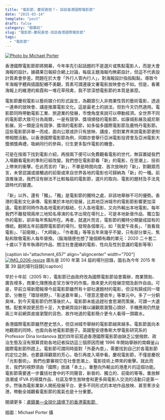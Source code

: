 ```yaml
---
title: "電影節，慶祝甚麼？— 談談香港國際電影節"
date: "2015-03-14"
template: "post"
draft: false
category: "銀幕前"
slug: "電影節-慶祝甚麼-談談香港國際電影節"
tags:
  - "電影節"
---
```


[![Photo by Michael Porter ](https://samuelisme.files.wordpress.com/2015/06/110679756_98fdd45346_o.jpg?w=700)](https://samuelisme.files.wordpress.com/2015/06/110679756_98fdd45346_o.jpg)

香港國際電影節即將開幕，今年率先引起話題的不是選片或焦點電影人，而是大會海報的設計。據蘋果日報綜合網上討論，每屆主題海報均無薪設計，但這不代表設計質素會參差。問題在於大會「外行人管內行人」，對海報設計指指點點，導致今年海報字體與插圖配襯不美觀，質素可謂連康文署電影放映會也不如。但是，看著海報上的維港的紫霞和一堆花草飛禽，我不禁深想電影節的本質是甚麼。

電影節慶祝電影以藝術媒介的形式誕生，為觀眾引入非商業性質的藝術電影，透過一連串的放映會、講座推廣電影文化。這是最老土的說法，但到今天仍然適用。電影節同時帶動電影工業、旅遊業的發展，市儈角度來說可以帶動經濟。全世界不同的電影節大致可分為兩類，一是有競爭、獎項頒發的電影節，如康城影展及威尼斯影展，另一類是沒有競爭、獎項的電影節，如多倫多國際電影節及鹿特丹電影節。這些電影節非單一而成，面向公眾或許只有放映、講座，但對業界來說電影節更附帶相關活動。以香港國際電影節為例，同期亦會舉行亞洲電影投資會及亞洲電影大獎頒獎典禮，吸納同行的參與，衍生更多製作電影的機會。

可是在按兩下找到電影介紹，再按兩下便可以免費觀看電影的世代，無容置疑我們入場觀看電影的準則已經改變。我們想在電影節看「新」的電影，在思潮上、技術上帶來的衝擊。在此而言的「新」，不單是時間向度、首次放映的「新」，對觀眾而言，未曾認識或接觸過的前衛或來自世界各地的電影也可歸納為「新」的一種。前浪推後浪，我們沒有辦法不比較每屆的電影節，選片的取向、電影的題材及手法見證時代的變遷。

「新」以外，還有「獨」。「獨」是電影節的獨特之處，非該地舉辦不可的優勢。香港的電影文化承傳、電影業於本地的發展，比其地亞洲城市的電影節影響更加深遠。電影節同時作為各地電影的樞紐，引入各地電影，又向外輸出本地電影。每年我們不難發現兩岸三地知名導演的名字出現在場刊上，可是本地新晉作品、獨立製作的電影，卻非每年焦點所在。再者，就選片而言，電影節的獨特分類變成固有的傳統。翻開五年前國際電影節的場刊，發現各個單元，如「我愛午夜長」、「我看我電影」、「前衛眼」、「大師級」、「作者風」等等五年來幾乎不變，只有部分單元、焦點和致敬電影人每年替換。（腦海隨便也想了幾個頗有趣的單元：2020 二十套二十歲以下青年執導的作品、關注社會邊緣的電影、性向及性別意識的電影等等）

\[caption id="attachment_657" align="aligncenter" width="700"\][![IMG_0206-resize](https://samuelisme.files.wordpress.com/2015/06/img_0206-resize.jpg?w=700)](https://samuelisme.files.wordpress.com/2015/06/img_0206-resize.jpg) 圖左是 2010 年第 34 屆的場刊目錄，圖右為今年 2015 年第 39 屆的場刊目錄\[/caption\]

早於十年前（2005 年），電影節已由政府改為國際電影節協會籌辦，商業贊助、廣告增多，商業化理應換走官方保守的作風，換來更大的發展空間及創作自由。可是，早前立場新聞報導今屆電影節雖然有十部社運題材的電影，但沒有歸成同一環節，分散在「環球視野」、「影迷嘉年華」、「德意志豐收年」等單元中。多了一分銅臭味，到今天電影節仍然落後於人。電影節未能追趕社會思潮而策展，可謂一大遺憾。配套來說更民怨十足，大會網頁設計難以讓觀眾瀏覽心頭好、手機應用仍然是兩三年前網頁直接瀏覽的貨色、故作地道的電影簡介更令人看得一頭霧水。

香港國際電影節雖然歷史悠久，但亞洲城市舉辦的電影節越來越多。電影節面向本地觀眾的同時，也面向各地電影節圈子。英國聖安德魯斯大學電影研究系的 Professor Dina Iordanova 就於四年前寫過香港國際電影節由缺乏公營撥款、政治生態及沒有預算資助各地記者採訪這三個原因而被 1996 年開始舉辦的南韓釜山國際電影節所趕上。電影節可謂同時面對「外憂內患」，需要找到自己於各電影節的定位之餘，也要贏得觀眾的芳心，吸引再度入場參看。慶祝電影節，不僅是慶祝「光影藝術」，我們也要審視它在社會思潮上、電影技術上帶來的衝擊。就此而言，我們的視野須由「國際」放諸「本土」，重整向外輸出的港產片的這個功能。電影節需要進一步囊括社會中的不同聲音，新晉的、獨立的、前衛的等等。重放鮮浪潮或 IFVA 的得獎作品、社區及學生放映會和更多與電影人交流的活動只是第一步。然後為電影業新人開拓發展平台、更多不同形式的本地作品放映、甚至牽涉全港，帶動全城觀看電影節的風氣也是十分重要。

閱讀更多：[盧鎮業—全球化語境下的香港電影節  ](http://www.ln.edu.hk/mcsln/37th_issue/criticism_02.shtml)

插圖：Michael Porter 攝
